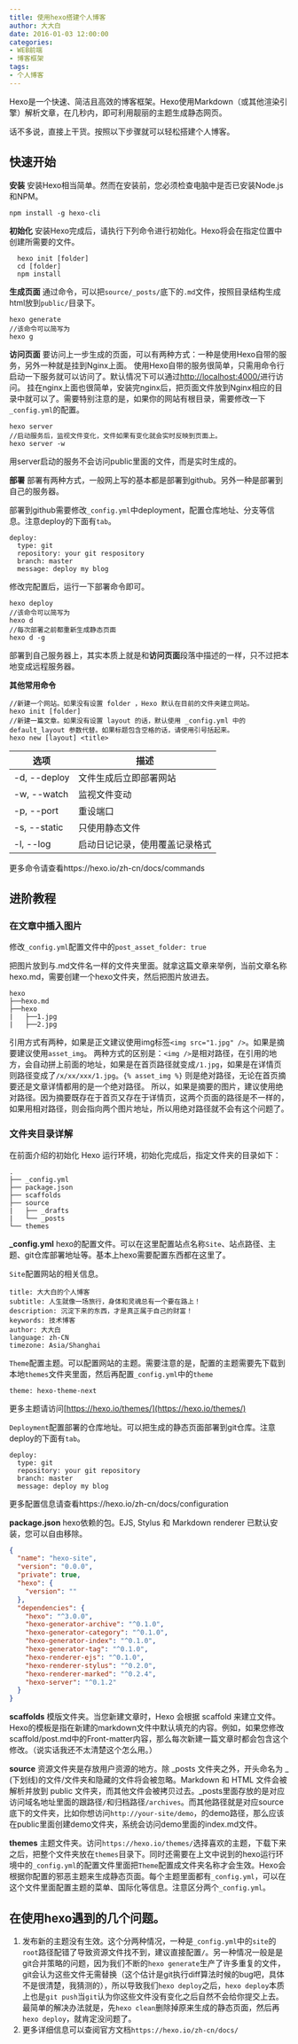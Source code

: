 ```yaml
---
title: 使用hexo搭建个人博客
author: 大大白
date: 2016-01-03 12:00:00
categories:
- WEB前端
- 博客框架
tags: 
- 个人博客
---
```


Hexo是一个快速、简洁且高效的博客框架。Hexo使用Markdown（或其他渲染引擎）解析文章，在几秒内，即可利用靓丽的主题生成静态网页。

<!-- more -->
话不多说，直接上干货。按照以下步骤就可以轻松搭建个人博客。

## 快速开始

**安装**
安装Hexo相当简单。然而在安装前，您必须检查电脑中是否已安装Node.js和NPM。
```
npm install -g hexo-cli
```

**初始化**
安装Hexo完成后，请执行下列命令进行初始化。Hexo将会在指定位置中创建所需要的文件。
```
  hexo init [folder]
  cd [folder]
  npm install
```

**生成页面**
通过命令，可以把`source/_posts/`底下的`.md`文件，按照目录结构生成html放到`public/`目录下。
```
hexo generate
//该命令可以简写为
hexo g
```

**访问页面**
要访问上一步生成的页面，可以有两种方式：一种是使用Hexo自带的服务，另外一种就是挂到Nginx上面。
使用Hexo自带的服务很简单，只需用命令行启动一下服务就可以访问了。默认情况下可以通过[http://localhost:4000/](http://localhost:4000/)进行访问。
挂在nginx上面也很简单，安装完nginx后，把页面文件放到Nginx相应的目录中就可以了。需要特别注意的是，如果你的网站有根目录，需要修改一下`_config.yml`的配置。
```
hexo server
//启动服务后，监视文件变化，文件如果有变化就会实时反映到页面上。
hexo server -w
```
用server启动的服务不会访问public里面的文件，而是实时生成的。

**部署**
部署有两种方式，一般网上写的基本都是部署到github。另外一种是部署到自己的服务器。

部署到github需要修改`_config.yml`中deployment，配置仓库地址、分支等信息。注意deploy的下面有`tab`。
```
deploy:
  type: git 
  repository: your git respository
  branch: master
  message: deploy my blog
```

修改完配置后，运行一下部署命令即可。
```
hexo deploy
//该命令可以简写为
hexo d
//每次部署之前都重新生成静态页面
hexo d -g
```

部署到自己服务器上，其实本质上就是和**访问页面**段落中描述的一样，只不过把本地变成远程服务器。

**其他常用命令**
```
//新建一个网站。如果没有设置 folder ，Hexo 默认在目前的文件夹建立网站。
hexo init [folder]
//新建一篇文章。如果没有设置 layout 的话，默认使用 _config.yml 中的 default_layout 参数代替。如果标题包含空格的话，请使用引号括起来。
hexo new [layout] <title>
```

|选项|描述|
|-------------|-----------------------------|
|-d, --deploy | 文件生成后立即部署网站        |
|-w, --watch  | 监视文件变动                 |
|-p, --port	  | 重设端口                    |
|-s, --static | 只使用静态文件               |
|-l, --log	  | 启动日记记录，使用覆盖记录格式|

更多命令请查看https://hexo.io/zh-cn/docs/commands


## 进阶教程

### 在文章中插入图片
修改`_config.yml`配置文件中的`post_asset_folder: true`

把图片放到与.md文件名一样的文件夹里面。就拿这篇文章来举例，当前文章名称hexo.md，需要创建一个hexo文件夹，然后把图片放进去。
```
hexo
├──hexo.md
├──hexo
|   ├──1.jpg
|   ├──2.jpg
```

引用方式有两种，如果是正文建议使用img标签`<img src="1.jpg" />`。如果是摘要建议使用`asset_img`。
两种方式的区别是：`<img />`是相对路径，在引用的地方，会自动拼上前面的地址，如果是在首页路径就变成`/1.jpg`，如果是在详情页则路径变成了`/x/xx/xxx/1.jpg`。`{% asset_img %}` 则是绝对路径，无论在首页摘要还是文章详情都用的是一个绝对路径。
所以，如果是摘要的图片，建议使用绝对路径。因为摘要既存在于首页又存在于详情页，这两个页面的路径是不一样的，如果用相对路径，则会指向两个图片地址，所以用绝对路径就不会有这个问题了。


### 文件夹目录详解
在前面介绍的初始化 Hexo 运行环境，初始化完成后，指定文件夹的目录如下：

```
.
├── _config.yml
├── package.json
├── scaffolds
├── source
|   ├── _drafts
|   └── _posts
└── themes
```

**_config.yml**
hexo的配置文件。可以在这里配置站点名称`Site`、站点路径、主题、git仓库部署地址等。基本上hexo需要配置东西都在这里了。

`Site`配置网站的相关信息。
```
title: 大大白的个人博客
subtitle: 人生就像一场旅行，身体和灵魂总有一个要在路上！
description: 沉淀下来的东西，才是真正属于自己的财富！
keywords: 技术博客
author: 大大白
language: zh-CN
timezone: Asia/Shanghai
```

`Theme`配置主题。可以配置网站的主题。需要注意的是，配置的主题需要先下载到本地`themes`文件夹里面，然后再配置`_config.yml`中的`theme`
```
theme: hexo-theme-next
```
更多主题请访问[https://hexo.io/themes/](https://hexo.io/themes/)

`Deployment`配置部署的仓库地址。可以把生成的静态页面部署到git仓库。注意deploy的下面有`tab`。
```
deploy:
  type: git 
  repository: your git repository
  branch: master
  message: deploy my blog
```
更多配置信息请查看https://hexo.io/zh-cn/docs/configuration

**package.json**
hexo依赖的包。EJS, Stylus 和 Markdown renderer 已默认安装，您可以自由移除。
```json
{
  "name": "hexo-site",
  "version": "0.0.0",
  "private": true,
  "hexo": {
    "version": ""
  },
  "dependencies": {
    "hexo": "^3.0.0",
    "hexo-generator-archive": "^0.1.0",
    "hexo-generator-category": "^0.1.0",
    "hexo-generator-index": "^0.1.0",
    "hexo-generator-tag": "^0.1.0",
    "hexo-renderer-ejs": "^0.1.0",
    "hexo-renderer-stylus": "^0.2.0",
    "hexo-renderer-marked": "^0.2.4",
    "hexo-server": "^0.1.2"
  }
}
```

**scaffolds**
模版文件夹。当您新建文章时，Hexo 会根据 scaffold 来建立文件。Hexo的模板是指在新建的markdown文件中默认填充的内容。例如，如果您修改scaffold/post.md中的Front-matter内容，那么每次新建一篇文章时都会包含这个修改。（说实话我还不太清楚这个怎么用。）

**source**
资源文件夹是存放用户资源的地方。除 _posts 文件夹之外，开头命名为 _ (下划线)的文件/文件夹和隐藏的文件将会被忽略。Markdown 和 HTML 文件会被解析并放到 public 文件夹，而其他文件会被拷贝过去。_posts里面存放的是对应访问域名地址里面的跟路径`/`和归档路径`/archives`。而其他路径就是对应source底下的文件夹，比如你想访问`http://your-site/demo`，的demo路径，那么应该在public里面创建demo文件夹，系统会访问demo里面的index.md文件。

**themes**
主题文件夹。访问`https://hexo.io/themes/`选择喜欢的主题，下载下来之后，把整个文件夹放在`themes`目录下。同时还需要在上文中说到的hexo运行环境中的`_config.yml`的配置文件里面把`Theme`配置成文件夹名称才会生效。Hexo会根据你配置的邪恶主题来生成静态页面。每个主题里面都有`_config.yml`，可以在这个文件里面配置主题的菜单、国际化等信息。注意区分两个`_config.yml`。


## 在使用hexo遇到的几个问题。
1. 发布新的主题没有生效。这个分两种情况，一种是`_config.yml`中的`site`的`root`路径配错了导致资源文件找不到，建议直接配置`/`。另一种情况一般是是git合并策略的问题，因为我们不断的`hexo generate`生产了许多重复的文件，git会认为这些文件无需替换（这个估计是git执行diff算法时候的bug吧，具体不是很清楚，我猜测的），所以导致我们`hexo deploy`之后，`hexo deploy`本质上也是`git push`当`git`认为你这些文件没有变化之后自然不会给你提交上去。最简单的解决办法就是，先`hexo clean`删除掉原来生成的静态页面，然后再`hexo deploy`，就肯定没问题了。
2. 更多详细信息可以查阅官方文档`https://hexo.io/zh-cn/docs/`
